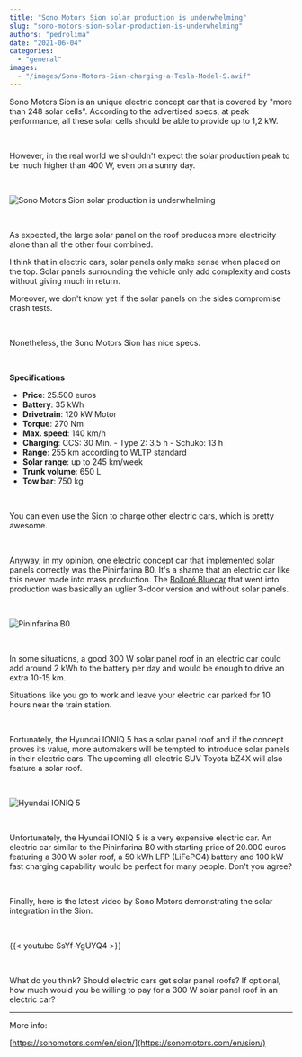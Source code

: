 ```yaml
---
title: "Sono Motors Sion solar production is underwhelming"
slug: "sono-motors-sion-solar-production-is-underwhelming"
authors: "pedrolima"
date: "2021-06-04"
categories: 
  - "general"
images: 
  - "/images/Sono-Motors-Sion-charging-a-Tesla-Model-S.avif"
---
```


Sono Motors Sion is an unique electric concept car that is covered by "more than 248 solar cells". According to the advertised specs, at peak performance, all these solar cells should be able to provide up to 1,2 kW.

 

However, in the real world we shouldn't expect the solar production peak to be much higher than 400 W, even on a sunny day.

 

![Sono Motors Sion solar production is underwhelming](images/Sono-Motors-Sion-solar-production-is-underwhelming.avif)

 

As expected, the large solar panel on the roof produces more electricity alone than all the other four combined.

I think that in electric cars, solar panels only make sense when placed on the top. Solar panels surrounding the vehicle only add complexity and costs without giving much in return.

Moreover, we don't know yet if the solar panels on the sides compromise crash tests.

 

Nonetheless, the Sono Motors Sion has nice specs.

 

**Specifications**

- **Price**: 25.500 euros
- **Battery**: 35 kWh
- **Drivetrain**: 120 kW Motor
- **Torque**: 270 Nm
- **Max. speed**: 140 km/h
- **Charging**: CCS: 30 Min. - Type 2: 3,5 h - Schuko: 13 h
- **Range**: 255 km according to WLTP standard
- **Solar range**: up to 245 km/week
- **Trunk volume**: 650 L
- **Tow bar**: 750 kg

 

You can even use the Sion to charge other electric cars, which is pretty awesome.

 

Anyway, in my opinion, one electric concept car that implemented solar panels correctly was the Pininfarina B0. It's a shame that an electric car like this never made into mass production. The [Bolloré Bluecar](https://www.bluecar.fr/) that went into production was basically an uglier 3-door version and without solar panels.

 

![Pininfarina B0](images/Pininfarina-B0.avif)

 

In some situations, a good 300 W solar panel roof in an electric car could add around 2 kWh to the battery per day and would be enough to drive an extra 10-15 km.

Situations like you go to work and leave your electric car parked for 10 hours near the train station.

 

Fortunately, the Hyundai IONIQ 5 has a solar panel roof and if the concept proves its value, more automakers will be tempted to introduce solar panels in their electric cars. The upcoming all-electric SUV Toyota bZ4X will also feature a solar roof.

 

![Hyundai IONIQ 5](images/Hyundai-IONIQ-5.avif)

 

Unfortunately, the Hyundai IONIQ 5 is a very expensive electric car. An electric car similar to the Pininfarina B0 with starting price of 20.000 euros featuring a 300 W solar roof, a 50 kWh LFP (LiFePO4) battery and 100 kW fast charging capability would be perfect for many people. Don't you agree?

 

Finally, here is the latest video by Sono Motors demonstrating the solar integration in the Sion.

 

{{< youtube SsYf-YgUYQ4 >}}

 

What do you think? Should electric cars get solar panel roofs? If optional, how much would you be willing to pay for a 300 W solar panel roof in an electric car?

---

More info:

[https://sonomotors.com/en/sion/](https://sonomotors.com/en/sion/)
